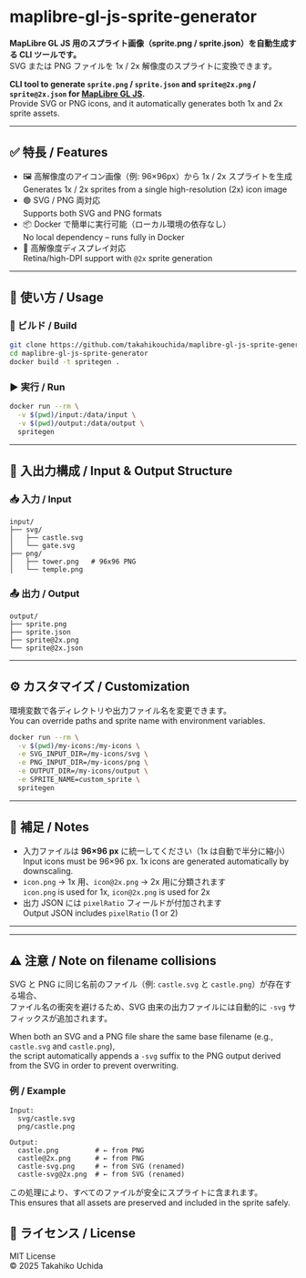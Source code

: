 # maplibre-gl-js-sprite-generator

**MapLibre GL JS 用のスプライト画像（sprite.png / sprite.json）を自動生成する CLI ツールです。**  
SVG または PNG ファイルを 1x / 2x 解像度のスプライトに変換できます。

**CLI tool to generate `sprite.png` / `sprite.json` and `sprite@2x.png` / `sprite@2x.json` for [MapLibre GL JS](https://maplibre.org/).**  
Provide SVG or PNG icons, and it automatically generates both 1x and 2x sprite assets.


---

## ✅ 特長 / Features

- 🖼️ 高解像度のアイコン画像（例: 96×96px）から 1x / 2x スプライトを生成  
  Generates 1x / 2x sprites from a single high-resolution (2x) icon image
- 🟢 SVG / PNG 両対応  
  Supports both SVG and PNG formats
- 📦 Docker で簡単に実行可能（ローカル環境の依存なし）  
  No local dependency – runs fully in Docker
- 📱 高解像度ディスプレイ対応  
  Retina/high-DPI support with `@2x` sprite generation

---

## 🚀 使い方 / Usage

### 🔨 ビルド / Build

```bash
git clone https://github.com/takahikouchida/maplibre-gl-js-sprite-generator.git
cd maplibre-gl-js-sprite-generator
docker build -t spritegen .
```

### ▶️ 実行 / Run

```bash
docker run --rm \
  -v $(pwd)/input:/data/input \
  -v $(pwd)/output:/data/output \
  spritegen
```

---

## 📁 入出力構成 / Input & Output Structure

### 📥 入力 / Input

```
input/
├── svg/
│   ├── castle.svg
│   └── gate.svg
├── png/
│   ├── tower.png   # 96x96 PNG
│   └── temple.png
```

### 📤 出力 / Output

```
output/
├── sprite.png
├── sprite.json
├── sprite@2x.png
└── sprite@2x.json
```

---

## ⚙️ カスタマイズ / Customization

環境変数で各ディレクトリや出力ファイル名を変更できます。  
You can override paths and sprite name with environment variables.

```bash
docker run --rm \
  -v $(pwd)/my-icons:/my-icons \
  -e SVG_INPUT_DIR=/my-icons/svg \
  -e PNG_INPUT_DIR=/my-icons/png \
  -e OUTPUT_DIR=/my-icons/output \
  -e SPRITE_NAME=custom_sprite \
  spritegen
```

---

## 📌 補足 / Notes

- 入力ファイルは **96×96 px** に統一してください（1x は自動で半分に縮小）  
  Input icons must be 96×96 px. 1x icons are generated automatically by downscaling.
- `icon.png` → 1x 用、`icon@2x.png` → 2x 用に分類されます  
  `icon.png` is used for 1x, `icon@2x.png` is used for 2x
- 出力 JSON には `pixelRatio` フィールドが付加されます  
  Output JSON includes `pixelRatio` (1 or 2)

---

---

## ⚠️ 注意 / Note on filename collisions

SVG と PNG に同じ名前のファイル（例: `castle.svg` と `castle.png`）が存在する場合、  
ファイル名の衝突を避けるため、SVG 由来の出力ファイルには自動的に `-svg` サフィックスが追加されます。

When both an SVG and a PNG file share the same base filename (e.g., `castle.svg` and `castle.png`),  
the script automatically appends a `-svg` suffix to the PNG output derived from the SVG in order to prevent overwriting.

### 例 / Example

```
Input:
  svg/castle.svg
  png/castle.png

Output:
  castle.png         # ← from PNG
  castle@2x.png      # ← from PNG
  castle-svg.png     # ← from SVG (renamed)
  castle-svg@2x.png  # ← from SVG (renamed)
```

この処理により、すべてのファイルが安全にスプライトに含まれます。  
This ensures that all assets are preserved and included in the sprite safely.

## 📄 ライセンス / License

MIT License  
© 2025 Takahiko Uchida